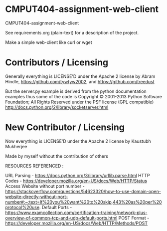 CMPUT404-assignment-web-client
==============================

CMPUT404-assignment-web-client

See requirements.org (plain-text) for a description of the project.

Make a simple web-client like curl or wget

Contributors / Licensing
========================

Generally everything is LICENSE'D under the Apache 2 license by Abram Hindle, 
https://github.com/tywtyw2002, and https://github.com/treedust

But the server.py example is derived from the python documentation
examples thus some of the code is Copyright © 2001-2013 Python
Software Foundation; All Rights Reserved under the PSF license (GPL
compatible) http://docs.python.org/2/library/socketserver.html

New Contributor / Licensing
========================

Now everything is LICENSE'D under the Apache 2 license by Kaustubh Mukherjee

Made by myself without the contribution of others 

RESOURCES REFERENCED : 

URL Parsing - https://docs.python.org/3/library/urllib.parse.html
HTTP Codes - https://developer.mozilla.org/en-US/docs/Web/HTTP/Status
Access Website without port number - https://stackoverflow.com/questions/54623320/how-to-use-domain-open-website-directly-without-port-number#:~:text=If%20you%20want%20to%20skip,443%20as%20per%20protocol%20use.
Default Ports - https://www.examcollection.com/certification-training/network-plus-overview-of-common-tcp-and-udp-default-ports.html
POST Format - https://developer.mozilla.org/en-US/docs/Web/HTTP/Methods/POST
